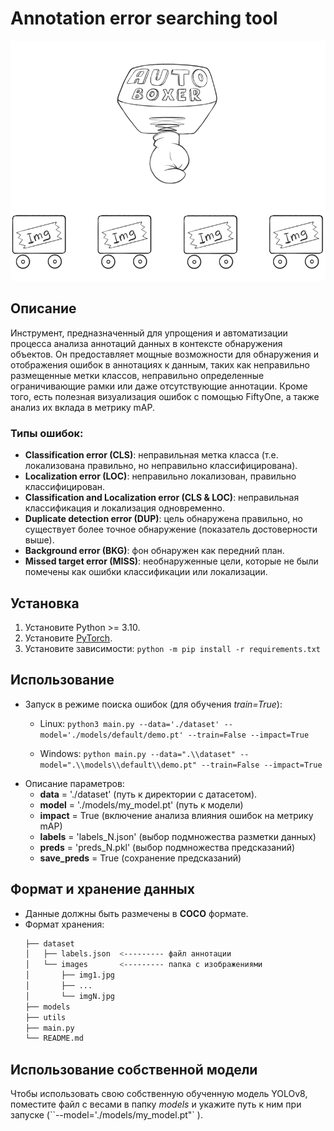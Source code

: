 # Annotation error searching tool

![](https://github.com/J1nsei/Auto-Boxer/blob/main/utils/idea.gif)

## Описание
Инструмент, предназначенный для упрощения и автоматизации процесса анализа аннотаций данных в контексте обнаружения объектов. Он предоставляет мощные возможности для обнаружения и отображения ошибок в аннотациях к данным, таких как неправильно размещенные метки классов, неправильно определенные ограничивающие рамки или даже отсутствующие аннотации. Кроме того, есть полезная визуализация ошибок с помощью FiftyOne, а также анализ их вклада в метрику mAP.
### Типы ошибок:
- **Classification error (CLS)**: неправильная метка класса (т.е. локализована правильно, но неправильно классифицирована).
- **Localization error (LOC)**: неправильно локализован, правильно классифицирован.
- **Classification and Localization error (CLS & LOC)**: неправильная классификация и локализация одновременно.
- **Duplicate detection error (DUP)**: цель обнаружена правильно, но существует более точное обнаружение (показатель достоверности выше).
- **Background error (BKG)**: фон обнаружен как передний план.
- **Missed target error (MISS)**: необнаруженные цели, которые не были помечены как ошибки классификации или локализации.


## Установка
1. Установите Python >= 3.10.
2. Установите [PyTorch](https://pytorch.org/get-started/locally/).
3. Установите зависимости:
```python -m pip install -r requirements.txt```

## Использование
- Запуск в режиме поиска ошибок (для обучения *train=True*):
    - Linux:
        ``` python3 main.py --data='./dataset' --model='./models/default/demo.pt' --train=False --impact=True ```

    - Windows:
        ``` python main.py --data=".\\dataset" --model=".\\models\\default\\demo.pt" --train=False --impact=True ```
- Описание параметров:
    - **data** = './dataset' (путь к директории с датасетом).
    - **model** = './models/my_model.pt' (путь к модели)
    - **impact** = True (включение анализа влияния ошибок на метрику mAP)
    - **labels** = 'labels_N.json' (выбор подмножества разметки данных)
    - **preds** = 'preds_N.pkl' (выбор подмножества предсказаний)
    - **save_preds** = True (сохранение предсказаний)
## Формат и хранение данных
- Данные должны быть размечены в **COCO** формате.
- Формат хранения:
    ```bash
    ├── dataset
    │   ├── labels.json  <--------- файл аннотации
    │   └── images       <--------- папка с изображениями
    │       ├── img1.jpg
    │       ├── ...
    │       └── imgN.jpg
    ├── models
    ├── utils
    ├── main.py
    └── README.md
    ```
## Использование собственной модели
Чтобы использовать свою собственную обученную модель YOLOv8, поместите файл с весами в папку *models* и укажите путь к ним при запуске (``--model='./models/my_model.pt"` ).

